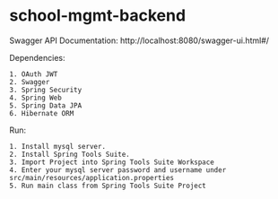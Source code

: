 # school-mgmt-backend

Swagger API Documentation: http://localhost:8080/swagger-ui.html#/

Dependencies:

```
1. OAuth JWT
2. Swagger
3. Spring Security
4. Spring Web 
5. Spring Data JPA
6. Hibernate ORM

```

Run:
```
1. Install mysql server.
2. Install Spring Tools Suite.
3. Import Project into Spring Tools Suite Workspace
4. Enter your mysql server password and username under src/main/resources/application.properties
5. Run main class from Spring Tools Suite Project

```

